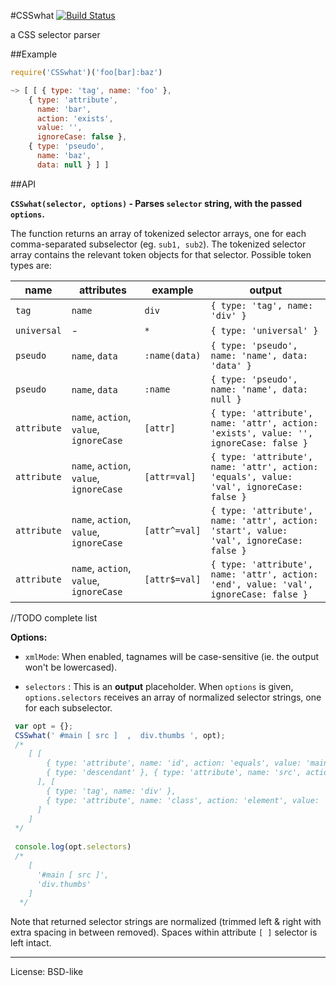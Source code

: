 #CSSwhat [![Build Status](https://secure.travis-ci.org/fb55/CSSwhat.png?branch=master)](http://travis-ci.org/fb55/CSSwhat)

a CSS selector parser

##Example

```js
require('CSSwhat')('foo[bar]:baz')

~> [ [ { type: 'tag', name: 'foo' },
    { type: 'attribute',
      name: 'bar',
      action: 'exists',
      value: '',
      ignoreCase: false },
    { type: 'pseudo',
      name: 'baz',
      data: null } ] ]
```

##API

__`CSSwhat(selector, options)` - Parses `selector` string, with the passed `options`.__

The function returns an array of tokenized selector arrays, one for each comma-separated subselector (eg. `sub1, sub2`).
The tokenized selector array contains the relevant token objects for that selector. Possible token types are:

name | attributes | example | output
---- | ---------- | ------- | ------
`tag`| `name`    | `div`   | `{ type: 'tag', name: 'div' }`
`universal`| -   | `*`     | `{ type: 'universal' }`
`pseudo`| `name`, `data`|`:name(data)`| `{ type: 'pseudo', name: 'name', data: 'data' }`
`pseudo`| `name`, `data`|`:name`| `{ type: 'pseudo', name: 'name', data: null }`
`attribute`|`name`, `action`, `value`, `ignoreCase`|`[attr]`|`{ type: 'attribute', name: 'attr', action: 'exists', value: '', ignoreCase: false }`
`attribute`|`name`, `action`, `value`, `ignoreCase`|`[attr=val]`|`{ type: 'attribute', name: 'attr', action: 'equals', value: 'val', ignoreCase: false }`
`attribute`|`name`, `action`, `value`, `ignoreCase`|`[attr^=val]`|`{ type: 'attribute', name: 'attr', action: 'start', value: 'val', ignoreCase: false }`
`attribute`|`name`, `action`, `value`, `ignoreCase`|`[attr$=val]`|`{ type: 'attribute', name: 'attr', action: 'end', value: 'val', ignoreCase: false }`

//TODO complete list

__Options:__

- `xmlMode`: When enabled, tagnames will be case-sensitive (ie. the output won't be lowercased).

- `selectors` : This is an **output** placeholder.  When `options` is given, `options.selectors` receives an array of normalized selector strings, one for each subselector. 

```javascript
 var opt = {};
 CSSwhat(' #main [ src ]  ,  div.thumbs ', opt);
 /* 
    [ [
        { type: 'attribute', name: 'id', action: 'equals', value: 'main', ignoreCase: false },
        { type: 'descendant' }, { type: 'attribute', name: 'src', action: 'exists', value: '', ignoreCase: false } 
      ], [ 
        { type: 'tag', name: 'div' },
        { type: 'attribute', name: 'class', action: 'element', value: 'thumbs', ignoreCase: false } 
      ] 
    ] 
 */
     
 console.log(opt.selectors)
 /* 
    [ 
      '#main [ src ]', 
      'div.thumbs' 
    ]
  */
```

Note that returned selector strings are normalized (trimmed left & right with extra spacing in between removed).  Spaces within attribute `[ ]` selector is left intact.


---

License: BSD-like
